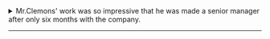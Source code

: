 <details>
  <summary>
    Mr.Clemons' work was so impressive that he was made a senior manager after only six months with the company. 
  </summary>

  - "Mr. Clemons' work was so impressive" 是主要子句，這個子句包含了以下部分：
    - 主詞：Mr. Clemons' work (Mr. Clemons的工作)
    - 動詞：was (是)
    - 主詞的補語：so impressive (如此令人印象深刻)

- "that he was made a senior manager" 是從屬子句，它補充說明主要子句中的情況。這個從屬子句包含以下部分：
    - 連接詞：that (引導從屬子句)
    - 主詞：he (他，指的是Mr. Clemons)
    - 動詞：was made (被任命)
    - 主詞補語：a senior manager (一位高級經理)

  - "after only six months with the company" 是表示時間的副詞片語，它修飾主要子句中的動作，描述了在什麼時間發生了這個令人印象深刻的工作。在這個情況下，它告訴我們這個令人印象深刻的工作是在加入公司僅六個月後發生的。

  - 單字 :
    - Mr. Clemons' (名字)：这是Mr. Clemons的名字，名詞。
    - work (名词)：工作，表示一份工作或任务，名词。
    - was (动词)：是，用来构成过去的被动语态，动词。
    - so (副词)：这里表示程度，表示工作非常令人印象深刻，副词。
    - impressive (形容词)：令人印象深刻的，描述工作的性质，形容词。
    - that (连词)：引导宾语从句，引导子句 "that he was made a senior manager"，连词。
    - he (代词)：他，指代Mr. Clemons，代词。
    - was made (动词短语)：被任命，表示一个动作，动词短语。
    - a (冠词)：一个，用于描述 "senior manager"，冠词。
    - senior (形容词)：高级的，用于描述 "manager"，形容词。
    - manager (名词)：经理，指一位担任管理职务的人，名词。
    - after (介词)：在...之后，用来表示时间顺序，介词。
    - only (副词)：只有，表示数量或程度，副词。
    - six (数词)：六，表示数量，数词。
    - months (名词)：月份，用来描述时间段，名词。
    - with (介词)：用于表示关系或附加条件，介词。
    - the (冠词)：定冠词，用于描述 "company"，冠词。
    - company (名词)：公司，指的是Mr. Clemons加入的组织，名词。   
  
  > 整個句子表達了Mr. Clemons的工作表現出色，以至於在加入公司僅六個月後被任命為高級經理的情況。
</details>

---
<br>
